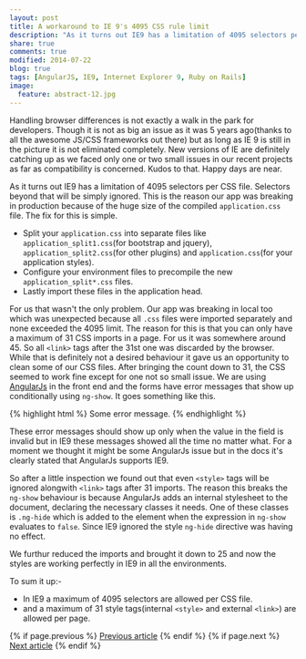 ```yaml
---
layout: post
title: A workaround to IE 9's 4095 CSS rule limit
description: "As it turns out IE9 has a limitation of 4095 selectors per CSS file. Selectors beyond that will be simply ignored."
share: true
comments: true
modified: 2014-07-22
blog: true
tags: [AngularJS, IE9, Internet Explorer 9, Ruby on Rails]
image:
  feature: abstract-12.jpg
---
```


Handling browser differences is not exactly a walk in the park for developers. Though it is not as big an issue as it was 5 years ago(thanks to all the awesome JS/CSS frameworks out there) but as long as IE 9 is still in the picture it is not eliminated completely. New versions of IE are definitely catching up as we faced only one or two small issues in our recent projects as far as compatibility is concerned. Kudos to that. Happy days are near.

As it turns out IE9 has a limitation of 4095 selectors per CSS file. Selectors beyond that will be simply ignored. This is the reason our app was breaking in production because of the huge size of the compiled `application.css` file. The fix for this is simple.

* Split your `application.css` into separate files like `application_split1.css`(for bootstrap and jquery), `application_split2.css`(for other plugins) and `application.css`(for your application styles).
* Configure your environment files to precompile the new `application_split*.css` files.
* Lastly import these files in the application head.

For us that wasn't the only problem. Our app was breaking in local too which was unexpected because all `.css` files were imported separately and none exceeded the 4095 limit.
The reason for this is that you can only have a maximum of 31 CSS imports in a page. For us it was somewhere around 45. So all `<link>` tags after the 31st one was discarded by the browser. While that is definitely not a desired behaviour it gave us an opportunity to clean some of our CSS files. After bringing the count down to 31, the CSS seemed to work fine except for one not so small issue.
We are using [AngularJs](https://angularjs.org/) in the front end and the forms have error messages that show up conditionally using `ng-show`. It goes something like this.

{% highlight html %}
  <span data-ng-show="!formName.formField.$valid" class="text-danger">Some error message.</span>
{% endhighlight %}

These error messages should show up only when the value in the field is invalid but in IE9 these messages showed all the time no matter what. For a moment we thought it might be some AngularJs issue but in the docs it's clearly stated that AngularJs supports IE9.

So after a little inspection we found out that even `<style>` tags will be ignored alongwith `<link>` tags after 31 imports. The reason this breaks the `ng-show` behaviour is because AngularJs adds an internal stylesheet to the document, declaring the necessary classes it needs. One of these classes is `.ng-hide` which is added to the element when the expression in `ng-show` evaluates to `false`. Since IE9 ignored the style `ng-hide` directive was having no effect.

We furthur reduced the imports and brought it down to 25 and now the styles are working perfectly in IE9 in all the environments.

To sum it up:-

* In IE9 a maximum of 4095 selectors are allowed per CSS file.
* and a maximum of 31 style tags(internal `<style>` and external `<link>`) are allowed per page.


<nav class="pagination" role="navigation">
    {% if page.previous %}
        <a href="{{ site.url }}{{ page.previous.url }}" class="btn" title="{{ page.previous.title }}">Previous article</a>
    {% endif %}
    {% if page.next %}
        <a href="{{ site.url }}{{ page.next.url }}" class="btn" title="{{ page.next.title }}">Next article</a>
    {% endif %}
</nav><!-- /.pagination -->
